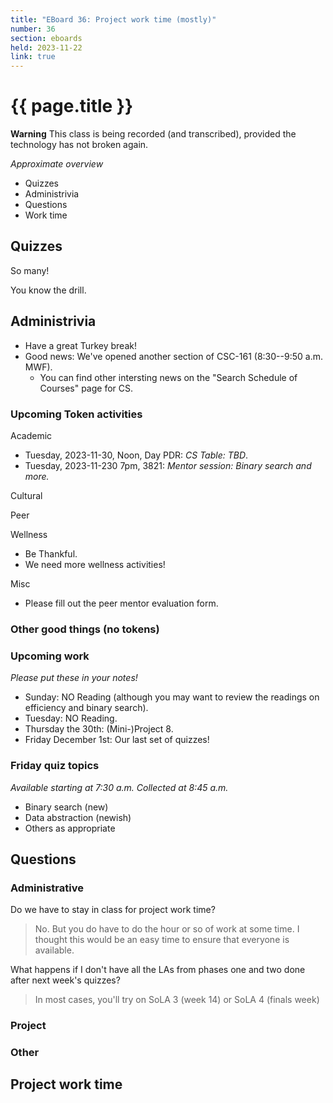 ```yaml
---
title: "EBoard 36: Project work time (mostly)"
number: 36
section: eboards
held: 2023-11-22
link: true
---
```

# {{ page.title }}

**Warning** This class is being recorded (and transcribed), provided the technology has not broken again.

_Approximate overview_

* Quizzes
* Administrivia
* Questions
* Work time

Quizzes
-------

So many!

You know the drill.

Administrivia
-------------

* Have a great Turkey break!
* Good news: We've opened another section of CSC-161 (8:30--9:50 a.m. MWF).
    * You can find other intersting news on the "Search Schedule of Courses" page for CS.

### Upcoming Token activities

Academic

* Tuesday, 2023-11-30, Noon, Day PDR: _CS Table: TBD_. 
* Tuesday, 2023-11-230 7pm, 3821: _Mentor session: Binary search and more._

Cultural

Peer

Wellness

* Be Thankful.
* We need more wellness activities!

Misc

* Please fill out the peer mentor evaluation form.

### Other good things (no tokens)

### Upcoming work

_Please put these in your notes!_

* Sunday: NO Reading (although you may want to review the readings on efficiency
  and binary search).
* Tuesday: NO Reading.
* Thursday the 30th: (Mini-)Project 8.
* Friday December 1st: Our last set of quizzes!

### Friday quiz topics

_Available starting at 7:30 a.m.  Collected at 8:45 a.m._

* Binary search (new)
* Data abstraction (newish)
* Others as appropriate

Questions
---------

### Administrative

Do we have to stay in class for project work time?

> No. But you do have to do the hour or so of work at some time. I thought
  this would be an easy time to ensure that everyone is available.

What happens if I don't have all the LAs from phases one and two done after next week's quizzes?

> In most cases, you'll try on SoLA 3 (week 14) or SoLA 4 (finals week)

### Project

### Other

Project work time
-----------------
